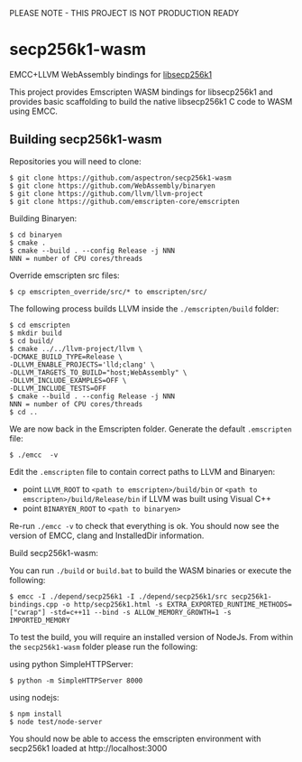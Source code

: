 PLEASE NOTE - THIS PROJECT IS NOT PRODUCTION READY

secp256k1-wasm
==============

EMCC+LLVM WebAssembly bindings for [libsecp256k1 ](https://github.com/bitcoin-core/secp256k1)

This project provides Emscripten WASM bindings for libsecp256k1 and provides basic scaffolding to build the native libsecp256k1 C code to WASM using EMCC.

Building secp256k1-wasm
-----------------------

Repositories you will need to clone:

    $ git clone https://github.com/aspectron/secp256k1-wasm
    $ git clone https://github.com/WebAssembly/binaryen
    $ git clone https://github.com/llvm/llvm-project
    $ git clone https://github.com/emscripten-core/emscripten

Building Binaryen:

    $ cd binaryen
    $ cmake .
    $ cmake --build . --config Release -j NNN
    NNN = number of CPU cores/threads

Override emscripten src files:

    $ cp emscripten_override/src/* to emscripten/src/

The following process builds LLVM inside the `./emscripten/build` folder:

    $ cd emscripten
    $ mkdir build
    $ cd build/
    $ cmake ../../llvm-project/llvm \
    -DCMAKE_BUILD_TYPE=Release \
    -DLLVM_ENABLE_PROJECTS='lld;clang' \
    -DLLVM_TARGETS_TO_BUILD="host;WebAssembly" \
    -DLLVM_INCLUDE_EXAMPLES=OFF \
    -DLLVM_INCLUDE_TESTS=OFF
    $ cmake --build . --config Release -j NNN
    NNN = number of CPU cores/threads
    $ cd ..     
    
We are now back in the Emscripten folder. Generate the default `.emscripten` file:

    $ ./emcc  -v

Edit the `.emscripten` file to contain correct paths to LLVM and Binaryen:

  * point `LLVM_ROOT` to `<path to emscripten>/build/bin` or `<path to emscripten>/build/Release/bin` if LLVM was built using Visual C++
  * point `BINARYEN_ROOT` to `<path to binaryen>`

Re-run `./emcc -v` to check that everything is ok.  You should now see the version of EMCC, clang and InstalledDir information.

Build secp256k1-wasm:

You can run `./build` or `build.bat` to build the WASM binaries or execute the following:

    $ emcc -I ./depend/secp256k1 -I ./depend/secp256k1/src secp256k1-bindings.cpp -o http/secp256k1.html -s EXTRA_EXPORTED_RUNTIME_METHODS=["cwrap"] -std=c++11 --bind -s ALLOW_MEMORY_GROWTH=1 -s IMPORTED_MEMORY

To test the build, you will require an installed version of NodeJs. From within the `secp256k1-wasm` folder please run the following:

using python SimpleHTTPServer:

    $ python -m SimpleHTTPServer 8000

using nodejs:

    $ npm install
    $ node test/node-server

You should now be able to access the emscripten environment with secp256k1 loaded at http://localhost:3000

